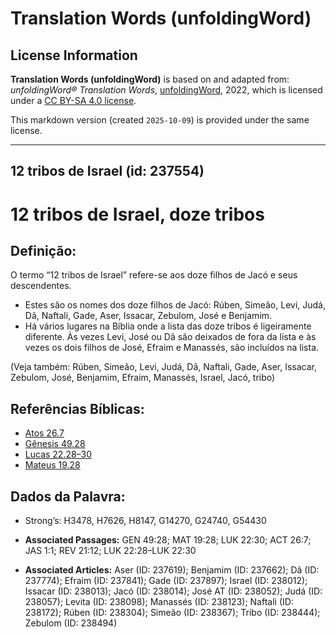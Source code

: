# Translation Words (unfoldingWord)

## License Information

**Translation Words (unfoldingWord)** is based on and adapted from: _unfoldingWord® Translation Words_, [unfoldingWord](https://unfoldingword.org/utw), 2022, which is licensed under a [CC BY-SA 4.0 license](https://creativecommons.org/licenses/by-sa/4.0/legalcode.en).

This markdown version (created `2025-10-09`) is provided under the same license.



--------------------------------

## 12 tribos de Israel (id: 237554)

12 tribos de Israel, doze tribos
================================

Definição:
----------

O termo “12 tribos de Israel” refere\-se aos doze filhos de Jacó e seus descendentes.

* Estes são os nomes dos doze filhos de Jacó: Rúben, Simeão, Levi, Judá, Dã, Naftali, Gade, Aser, Issacar, Zebulom, José e Benjamim.
* Há vários lugares na Bíblia onde a lista das doze tribos é ligeiramente diferente. Às vezes Levi, José ou Dã são deixados de fora da lista e às vezes os dois filhos de José, Efraim e Manassés, são incluídos na lista.

(Veja também: Rúben, Simeão, Levi, Judá, Dã, Naftali, Gade, Aser, Issacar, Zebulom, José, Benjamim, Efraim, Manassés, Israel, Jacó, tribo)

Referências Bíblicas:
---------------------

* [Atos 26\.7](https://ref.ly/Acts26:7)
* [Gênesis 49\.28](https://ref.ly/Gen49:28)
* [Lucas 22\.28–30](https://ref.ly/Luke22:28-Luke22:30)
* [Mateus 19\.28](https://ref.ly/Matt19:28)

Dados da Palavra:
-----------------

* Strong’s: H3478, H7626, H8147, G14270, G24740, G54430

* **Associated Passages:** GEN 49:28; MAT 19:28; LUK 22:30; ACT 26:7; JAS 1:1; REV 21:12; LUK 22:28–LUK 22:30
* **Associated Articles:** Aser (ID: 237619); Benjamim (ID: 237662); Dã (ID: 237774); Efraim (ID: 237841); Gade (ID: 237897); Israel (ID: 238012); Issacar (ID: 238013); Jacó (ID: 238014); José AT (ID: 238052); Judá (ID: 238057); Levita (ID: 238098); Manassés (ID: 238123); Naftali (ID: 238172); Rúben (ID: 238304); Simeão (ID: 238367); Tribo (ID: 238444); Zebulom (ID: 238494)

